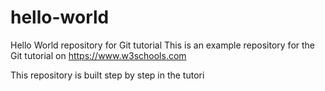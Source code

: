 # hello-world
Hello World repository for Git tutorial
This is an example repository for the Git tutorial on https://www.w3schools.com

This repository is built step by step in the tutori
